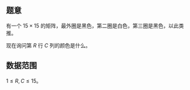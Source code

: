 
## 题意

有一个 $15 \times 15$ 的矩阵，最外圈是黑色，第二圈是白色，第三圈是黑色，以此类推。

现在询问第 $R$ 行 $C$ 列的颜色是什么。

## 数据范围

$1 \le R,C \le 15$。
